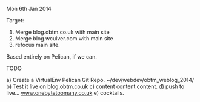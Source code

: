 Mon 6th Jan 2014

Target:
1) Merge blog.obtm.co.uk with main site
2) Merge blog.wculver.com with main site
3) refocus main site.

Based entirely on Pelican, if we can.

TODO

a) Create a VirtualEnv Pelican Git Repo.   ~/dev/webdev/obtm_weblog_2014/
b) Test it live on blog.obtm.co.uk
c) content content content.
d) push to live... www.onebytetoomany.co.uk
e) cocktails.

